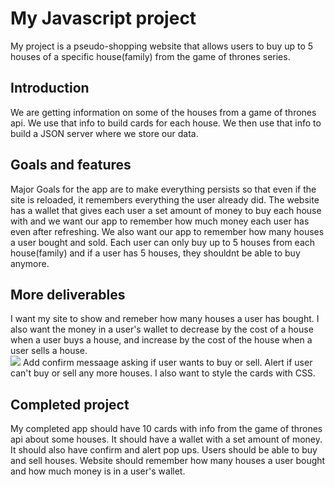 # My Javascript project

My project is a pseudo-shopping website that allows users to buy up to 5 houses of a specific house(family) from the game of thrones series.

## Introduction
We are getting information on some of the houses from a game of thrones api. We use that info to build cards for each house. We then use that info to build a JSON server where we store our data.

## Goals and features
Major Goals for the app are to make everything persists so that even if the site is reloaded, it remembers everything the user already did. The website has a wallet that gives each user a set amount of money to buy each house with and we want our app to remember how much money each user has even after refreshing. We also want our app to remember how many houses a user bought and sold. Each user can only buy up to 5 houses from each house(family) and if a user has 5 houses, they shouldnt be able to buy anymore.

## More deliverables

I want my site to show and remeber how many houses a user has bought. I also want the money in a user's wallet to decrease by the cost of a house when a user buys a house, and increase by the cost of the house when a user sells a house.       
![](https://media1.giphy.com/media/7hpAl0fSCr2iYlRzZW/giphy.gif?cid=790b7611cb52e9d9221fce39bad9a0da8a704feac078748c&rid=giphy.gif&ct=g)
Add confirm messaage asking if user wants to buy or sell.
Alert if user can't buy or sell any more houses.
I also want to style the cards with CSS. 



## Completed project
My completed app should have 10 cards with info from the game of thrones api about some houses. It should have a wallet with a set amount of money. It should also have confirm and alert pop ups. Users should be able to buy and sell houses. Website should remember how many houses a user bought and how much money is in a user's wallet. 
